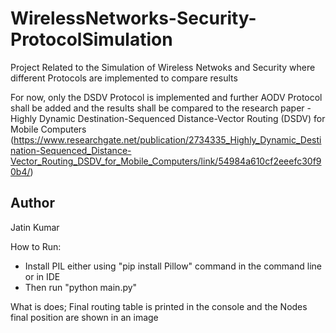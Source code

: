 # WirelessNetworks-Security-ProtocolSimulation
Project Related to the Simulation of Wireless Netwoks and Security where different Protocols are implemented to compare results

For now, only the DSDV Protocol is implemented and further AODV Protocol shall be added and the results shall be compared to the research paper - Highly Dynamic Destination-Sequenced Distance-Vector Routing (DSDV) for Mobile Computers (https://www.researchgate.net/publication/2734335_Highly_Dynamic_Destination-Sequenced_Distance-Vector_Routing_DSDV_for_Mobile_Computers/link/54984a610cf2eeefc30f90b4/)

## Author
Jatin Kumar

How to Run:
- Install PIL either using "pip install Pillow" command in the command line or in IDE
- Then run "python main.py"

What is does;
Final routing table is printed in the console and the Nodes final position are shown in an image
